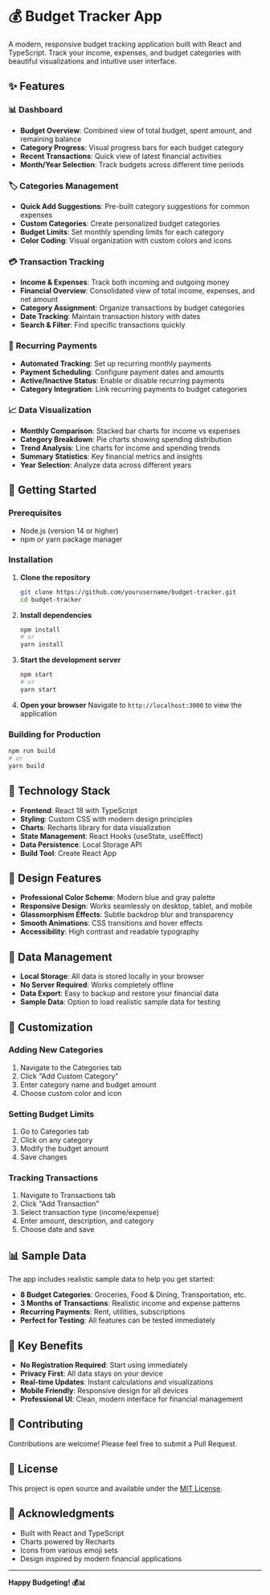 # 💰 Budget Tracker App

A modern, responsive budget tracking application built with React and TypeScript. Track your income, expenses, and budget categories with beautiful visualizations and intuitive user interface.

## ✨ Features

### 📊 **Dashboard**
- **Budget Overview**: Combined view of total budget, spent amount, and remaining balance
- **Category Progress**: Visual progress bars for each budget category
- **Recent Transactions**: Quick view of latest financial activities
- **Month/Year Selection**: Track budgets across different time periods

### 🏷️ **Categories Management**
- **Quick Add Suggestions**: Pre-built category suggestions for common expenses
- **Custom Categories**: Create personalized budget categories
- **Budget Limits**: Set monthly spending limits for each category
- **Color Coding**: Visual organization with custom colors and icons

### 💳 **Transaction Tracking**
- **Income & Expenses**: Track both incoming and outgoing money
- **Financial Overview**: Consolidated view of total income, expenses, and net amount
- **Category Assignment**: Organize transactions by budget categories
- **Date Tracking**: Maintain transaction history with dates
- **Search & Filter**: Find specific transactions quickly

### 🔄 **Recurring Payments**
- **Automated Tracking**: Set up recurring monthly payments
- **Payment Scheduling**: Configure payment dates and amounts
- **Active/Inactive Status**: Enable or disable recurring payments
- **Category Integration**: Link recurring payments to budget categories

### 📈 **Data Visualization**
- **Monthly Comparison**: Stacked bar charts for income vs expenses
- **Category Breakdown**: Pie charts showing spending distribution
- **Trend Analysis**: Line charts for income and spending trends
- **Summary Statistics**: Key financial metrics and insights
- **Year Selection**: Analyze data across different years

## 🚀 **Getting Started**

### Prerequisites
- Node.js (version 14 or higher)
- npm or yarn package manager

### Installation

1. **Clone the repository**
   ```bash
   git clone https://github.com/yourusername/budget-tracker.git
   cd budget-tracker
   ```

2. **Install dependencies**
   ```bash
   npm install
   # or
   yarn install
   ```

3. **Start the development server**
   ```bash
   npm start
   # or
   yarn start
   ```

4. **Open your browser**
   Navigate to `http://localhost:3000` to view the application

### Building for Production

```bash
npm run build
# or
yarn build
```

## 🎨 **Technology Stack**

- **Frontend**: React 18 with TypeScript
- **Styling**: Custom CSS with modern design principles
- **Charts**: Recharts library for data visualization
- **State Management**: React Hooks (useState, useEffect)
- **Data Persistence**: Local Storage API
- **Build Tool**: Create React App

## 📱 **Design Features**

- **Professional Color Scheme**: Modern blue and gray palette
- **Responsive Design**: Works seamlessly on desktop, tablet, and mobile
- **Glassmorphism Effects**: Subtle backdrop blur and transparency
- **Smooth Animations**: CSS transitions and hover effects
- **Accessibility**: High contrast and readable typography

## 💾 **Data Management**

- **Local Storage**: All data is stored locally in your browser
- **No Server Required**: Works completely offline
- **Data Export**: Easy to backup and restore your financial data
- **Sample Data**: Option to load realistic sample data for testing

## 🔧 **Customization**

### Adding New Categories
1. Navigate to the Categories tab
2. Click "Add Custom Category"
3. Enter category name and budget amount
4. Choose custom color and icon

### Setting Budget Limits
1. Go to Categories tab
2. Click on any category
3. Modify the budget amount
4. Save changes

### Tracking Transactions
1. Navigate to Transactions tab
2. Click "Add Transaction"
3. Select transaction type (income/expense)
4. Enter amount, description, and category
5. Choose date and save

## 📊 **Sample Data**

The app includes realistic sample data to help you get started:
- **8 Budget Categories**: Groceries, Food & Dining, Transportation, etc.
- **3 Months of Transactions**: Realistic income and expense patterns
- **Recurring Payments**: Rent, utilities, subscriptions
- **Perfect for Testing**: All features can be tested immediately

## 🌟 **Key Benefits**

- **No Registration Required**: Start using immediately
- **Privacy First**: All data stays on your device
- **Real-time Updates**: Instant calculations and visualizations
- **Mobile Friendly**: Responsive design for all devices
- **Professional UI**: Clean, modern interface for financial management

## 🤝 **Contributing**

Contributions are welcome! Please feel free to submit a Pull Request.

## 📄 **License**

This project is open source and available under the [MIT License](LICENSE).

## 🙏 **Acknowledgments**

- Built with React and TypeScript
- Charts powered by Recharts
- Icons from various emoji sets
- Design inspired by modern financial applications

---

**Happy Budgeting! 💰📊**
